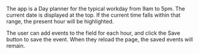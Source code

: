 The app is a Day planner for the typical workday from 9am to 5pm. The current date is displayed at the top. If the current time falls within that range, the present hour will be highlighted.

The user can add events to the field for each hour, and click the Save button to save the event. When they reload the page, the saved events will remain.
